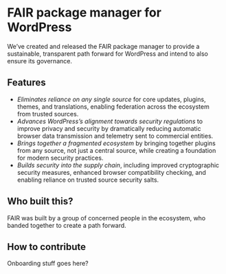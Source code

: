 # FAIR package manager for WordPress

We’ve created and released the FAIR package manager to provide a sustainable, transparent path forward for WordPress and intend to also ensure its governance.

## Features

* *Eliminates reliance on any single source* for core updates, plugins, themes, and translations, enabling federation across the ecosystem from trusted sources.
* *Advances WordPress’s alignment towards security regulations* to improve privacy and security by dramatically reducing automatic browser data transmission and telemetry sent to commercial entities.
* *Brings together a fragmented ecosystem* by bringing together plugins from any source, not just a central source, while creating a foundation for modern security practices.
* *Builds security into the supply chain*, including improved cryptographic security measures, enhanced browser compatibility checking, and enabling reliance on trusted source security salts.

## Who built this?

FAIR was built by a group of concerned people in the ecosystem, who banded together to create a path forward.

## How to contribute

Onboarding stuff goes here?